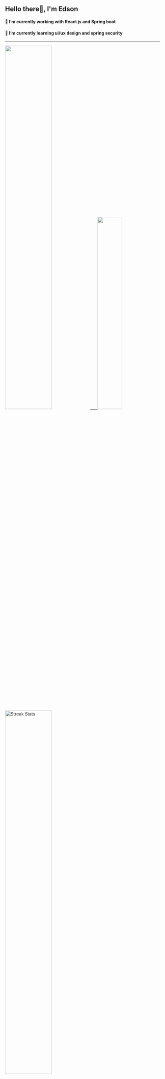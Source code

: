 
## Hello there👋, I'm Edson 

#### 🔭 I’m currently working with React js and Spring boot 
#### 🌱 I’m currently learning ui/ux design and spring security
---
    
  

 <p align="left">
  <a href="https://github.com/EdsonNhancale">
  <img width=55% src="https://github-readme-stats.vercel.app/api?username=EdsonNhancale&show_icons=true&theme=dracula&include_all_commits=true&count_private=true"/>&nbsp;&nbsp;&nbsp;&nbsp;&nbsp;
  <img  width=40% src="https://github-readme-stats.vercel.app/api/top-langs/?username=EdsonNhancale&layout=compact&langs_count=7&theme=dracula"/>
</p>

  <p align="left">
    <a href="https://github.com/EdsonNhancale"><img width=55% alt="Streak Stats" src="https://github-readme-streak-stats.herokuapp.com/?user=EdsonNhancale&theme=dracula"/></a>
   </p>

 
 <!--START_SECTION:waka-->

```txt
From: 16 November 2022 - To: 11 June 2023

Total Time: 412 hrs 30 mins

JavaScript        351 hrs 2 mins  █████████████████████▒░░░   85.10 %
Dart              14 hrs 6 mins   █░░░░░░░░░░░░░░░░░░░░░░░░   03.42 %
JSON              7 hrs 11 mins   ▒░░░░░░░░░░░░░░░░░░░░░░░░   01.74 %
Other             7 hrs 1 min     ▒░░░░░░░░░░░░░░░░░░░░░░░░   01.70 %
Java              6 hrs 49 mins   ▒░░░░░░░░░░░░░░░░░░░░░░░░   01.65 %
```

<!--END_SECTION:waka-->

<div> 
  <a href="www.linkedin.com/in/edson-nhancale-7849781a6" target="_blank"><img src="https://img.shields.io/badge/-LinkedIn-%230077B5?style=for-the-badge&logo=linkedin&logoColor=white" target="_blank"></a> 

</div>

